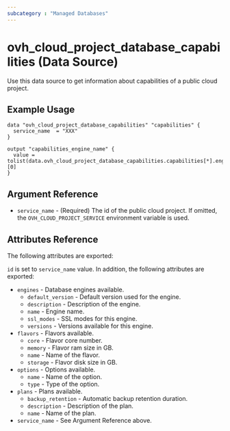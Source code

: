 ```yaml
---
subcategory : "Managed Databases"
---
```


# ovh_cloud_project_database_capabilities (Data Source)

Use this data source to get information about capabilities of a public cloud project.

## Example Usage

```hcl
data "ovh_cloud_project_database_capabilities" "capabilities" {
  service_name  = "XXX"
}

output "capabilities_engine_name" {
  value = tolist(data.ovh_cloud_project_database_capabilities.capabilities[*].engines)[0]
}
```

## Argument Reference

* `service_name` - (Required) The id of the public cloud project. If omitted,
  the `OVH_CLOUD_PROJECT_SERVICE` environment variable is used.

## Attributes Reference

The following attributes are exported:

`id` is set to `service_name` value. In addition,
the following attributes are exported:

* `engines` - Database engines available.
  * `default_version` - Default version used for the engine.
  * `description` - Description of the engine.
  * `name` - Engine name.
  * `ssl_modes` - SSL modes for this engine.
  * `versions` - Versions available for this engine.
* `flavors` - Flavors available.
  * `core` - Flavor core number.
  * `memory` - Flavor ram size in GB.
  * `name` - Name of the flavor.
  * `storage` - Flavor disk size in GB.
* `options` - Options available.
  * `name` - Name of the option.
  * `type` - Type of the option.
* `plans` - Plans available.
  * `backup_retention` - Automatic backup retention duration.
  * `description` - Description of the plan.
  * `name` - Name of the plan.
* `service_name` - See Argument Reference above.

